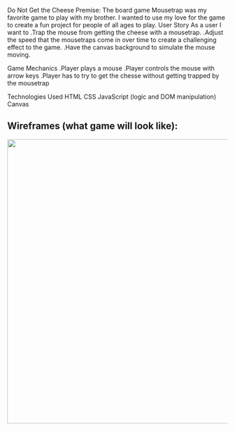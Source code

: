 Do Not Get the Cheese
Premise: The board game Mousetrap was my favorite game to play with my brother. I wanted to use my love for the game to create a fun project for people of all ages to play.
User Story
As a user I want to
.Trap the mouse from getting the cheese with a mousetrap.
.Adjust the speed that the mousetraps come in over time to create a challenging effect to the game.
.Have the canvas background to simulate the mouse moving.

Game Mechanics
.Player plays a mouse
.Player controls the mouse with arrow keys
.Player has to try to get the chesse without getting trapped by the mousetrap


Technologies Used
HTML
CSS
JavaScript (logic and DOM manipulation)
Canvas 

## Wireframes (what game will look like):
<img src="Screen Shot 2022-05-24 at 10.08.07 PM.png" width="650">
